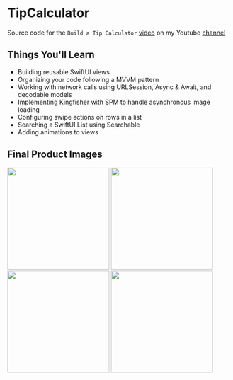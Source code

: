 # TipCalculator

Source code for the `Build a Tip Calculator` [video](https://youtu.be/fnHDbTDPu3s) 
on my Youtube [channel](https://www.youtube.com/c/JohnKourisDev)

## Things You'll Learn
- Building reusable SwiftUI views
- Organizing your code following a MVVM pattern
- Working with network calls using URLSession, Async & Await, and decodable models
- Implementing Kingfisher with SPM to handle asynchronous image loading
- Configuring swipe actions on rows in a list
- Searching a SwiftUI List using Searchable
- Adding animations to views

## Final Product Images
<p float="left">
  <img width="230" src="https://user-images.githubusercontent.com/45882782/154861089-25c438f9-9401-496e-8257-6be7a7b13676.png">
  <img width="230" src="https://user-images.githubusercontent.com/45882782/154861099-762e01b3-df7e-413a-8cec-57d07e97811f.png">
  <img width="230" src="https://user-images.githubusercontent.com/45882782/154861134-a8d30a92-444b-45df-8e58-bf5c193d2c45.png">
  <img width="230" src="https://user-images.githubusercontent.com/45882782/154861145-fe79d37a-fa4f-4304-a4b1-b9fccc9a35bb.png">
</p>
